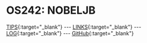 ---
---

# OS242: NOBELJB

[TIPS](TIPS/){:target="_blank"} --- [LINKS](LINKS/){:target="_blank"} --- [LOG](TXT/mylog.txt){:target="_blank"} --- [GitHub](https://github.com/nobeljb/os242/){:target="_blank"}
